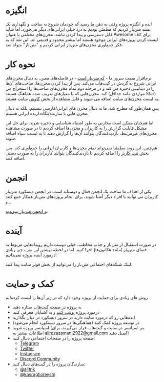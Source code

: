 # انگیزه

ایده و انگیزه پروژه وقتی به ذهن ما رسید که خودمان شروع به ساخت و
نگهداری یک بسته متن‌باز کردیم که مطمئن بودیم به درد خیلی ایرانی‌های
دیگر می‌خورد، اما شاید قابل دسترسی و پیدا کردن نباشد. مخزن‌های مختلفی
با عنوان Awesome List برای لیست کردن پروژه‌های ایرانی موجود هستند اما
بیشتر محدود و قدیمی اند. این شد که به فکر جمع‌آوری مخزن‌های متن‌باز
ایرانی کردیم و "متن‌باز" متولد شد.

# نحوه کار

نرم‌افزار سمت سرور ما - [که متن‌باز است](https://github.com/matnbaz/matnbaz) - در فاصله‌های معین، به دنبال مخزن‌های ایرانی شروع به گردش در گیت‌هاب می‌کند. پس از پیدا کردن مخزن‌ها، صاحب‌های آن‌ها را در دیتابیس ذخیره می کند و در مرحله دوم تمام مخزن‌های صاحب‌ها را استخراج می کند. مخزن‌هایی که با معیار‌های تعریف شده هماهنگ هستند (مواردی مانند حداقل Star) به لیست مخزن‌های سایت اضافه می شوند و قابل مشاهده از بخش [کاوش](https://matnbaz.net/explore) سایت هستند.

پس همان‌طور که مطرح شد، ما به دنبال مخزن های ایرانی/فارسی نیستیم. بلکه به دنبال مخزن هایی با سازنده/نگاه‌دارنده ایرانی هستیم.

اما هم‌چنان ممکن است مخازنی به طور اشتباه شناسایی و ذخیره شوند. برای حل این مشکل قابلیت گزارش را به کاربران و مخزن‌ها اضافه کردیم تا در صورت مشاهده مخزن‌های غیر‌مرتبط،‌ بازدید‌کنندگان بتوانند آن‌ها را گزارش دهند تا به لیست سیاه اضافه شوند.

هم‌چنین، این روند مطمئنا نمی‌تواند _تمام_ مخزن‌ها و کاربران ایرانی را جمع‌آوری کند. پس بخش [ثبت کاربر](https://matnbaz.net/submit-user) را اضافه کردیم تا بازدید‌کنندگان بتوانند کاربران را به صورت دستی اضافه کنند.

# انجمن

یکی از اهداف ما ساخت یک انجمن فعال و دوستانه است. در انجمن دیسکورد متن‌باز کاربران می توانند با افراد دیگر آشنا شوند، برای انجام پروژه‌های متن‌باز همکار جمع کنند و...

[به انجمن متن‌باز بپیوندید](https://discord.gg/SNHSYWsKYQ)

# آینده

در صورت استقبال از متن‌باز و جذب مخاطب،‌ خیلی دوست داریم رویداد‌هایی مربوط به فضای متن‌باز (مانند هکاتون‌ها) اجرا کنیم. اما در لحظه نوشتن این متن، چیز زیادی درمورد آینده پروژه نمی‌دانیم!

لینک شبکه‌های اجتماعی متن‌باز را می‌توانید از بخش فوتر سایت پیدا کنید.

# کمک و حمایت

روش های زیادی برای حمایت از پروژه وجود دارد که در زیر آن‌ها را لیست کرده‌ایم

- به پروژه در [صفحه گیت‌هاب](https://github.com/matnbaz/matnbaz) ستاره دهید
- در‌مورد پروژه [توییت کنید](https://twitter.com/intent/tweet?text=%D8%A8%D9%87%20%22%D9%85%D8%AA%D9%86%E2%80%8C%D8%A8%D8%A7%D8%B2%22%20%DB%8C%DA%A9%20%D8%B3%D8%B1%DB%8C%20%D8%A8%D8%B2%D9%86%DB%8C%D8%AF.%20%0A&url=matnbaz.net&via=matnbaz_net) و به آشنایان معرفی کنید
- ایده‌هایی رو که درمورد سایت دارید در سرور دیسکورد در میان بگذارید
- در توسعه پروژه کمک کنید (هماهنگی‌ها در سرور دیسکورد انجام می‌شود)
- اسپانسر پروژه شوید (بنر اسپانسر در سایت و گیت‌هاب قرار می‌گیرند، برای اطلاعات بیشتر به alirezazamani2922@gmail.com ایمیل دهید)
- صفحه پروژه را در صفحات اجتماعی دنبال کنید:
    - [Telegram](https://t.me/matnbaz_net)
    - [Twitter](https://twitter.com/matnbaz_net)
    - [Instagram](https://instagram.com/matnbaz_net)
    - [Discord Community](https://discord.gg/SNHSYWsKYQ)
- سازندگان پروژه را در گیت‌های دنبال کنید:
    -  [@alitnk](https://github.com/alitnk)
    -  [@kasraghoreyshi](https://github.com/kasraghoreyshi)
